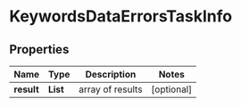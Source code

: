 # KeywordsDataErrorsTaskInfo


## Properties

| Name | Type | Description | Notes |
|------------ | ------------- | ------------- | -------------|
**result** | **List<KeywordsDataErrorsResultInfo>** | array of results |[optional]|